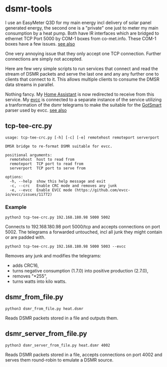 # dsmr-tools

I use an EasyMeter Q3D for my main energy incl delivery of solar panel generated energy, the second one is a "private" one just to meter my main consumption by a heat pump. Both have IR interfaces which are bridged to ethernet TCP Port 5000 by COM-1 boxes from co-met.info. These COM-1 boxes have a few issues. [see also](https://github.com/ndokter/dsmr_parser/pull/92#issue-1052354779)

One very annoying issue that they only accept one TCP connection. Further connections are simply not accepted. 

Here are few very simple scripts to run services that connect and read the stream of DSMR packets and serve the last one and any any further one to clients that connect to it. This allows multiple clients to consume the DMSR data streams in parallel.

Nothing fancy. My [Home Assistant](https://www.home-assistant.io/integrations/dsmr) is now redirected to receive from this service. 
My [evcc](https://evcc.io/) is connected to a separate instance of the service utilizing a tranformation of the dsmr telegrams to make the suitable for the [GotSmart](https://github.com/basvdlei/gotsmart) parser used by evcc. [see also](https://github.com/evcc-io/evcc/issues/11772)

## tcp-tee-crc.py

    usage: tcp-tee-crc.py [-h] [-c] [-e] remotehost remoteport serverport
    
    DMSR bridge to re-format DSMR suitable for evcc.
    
    positional arguments:
      remotehost  host to read from
      remoteport  TCP port to read from
      serverport  TCP port to serve from

    options:
      -h, --help  show this help message and exit
      -c, --crc   Enable CRC mode and removes any junk
      -e, --evcc  Enable EVCC mode (https://github.com/evcc-io/evcc/issues/11772)

### Example
    python3 tcp-tee-crc.py 192.168.180.98 5000 5002

Connects to 192.168.180.98 port 5000/tcp and accepts connections on port 5002. The telegrams a forwarded untouched, incl all junk they might contain or are padded with.

    python3 tcp-tee-crc.py 192.168.180.98 5000 5003 --evcc

Removes any junk and modifies the telegrams:
- adds CRC16, 
- turns negative consumption (1.7.0) into positive production (2.7.0), 
- removes "*255", 
- turns watts into kilo watts.

## dsmr_from_file.py

    python3 dsmr_from_file.py heat.dsmr 

Reads DSMR packets stored in a file and outputs them.

## dsmr_server_from_file.py

    python3 dsmr_server_from_file.py heat.dsmr 4002

Reads DSMR packets stored in a file, accepts connections on port 4002 and serves them round-robin to emulate a DSMR source.

